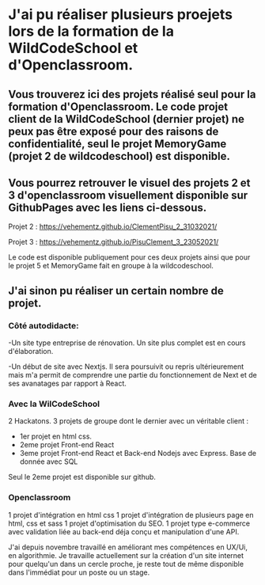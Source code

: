 # J'ai pu réaliser plusieurs proejets lors de la formation de la WildCodeSchool et d'Openclassroom.

## Vous trouverez ici des projets réalisé seul pour la formation d'Openclassroom. Le code projet client de la WildCodeSchool (dernier projet) ne peux pas être exposé pour des raisons de confidentialité, seul le projet MemoryGame (projet 2 de wildcodeschool) est disponible. 



## Vous pourrez retrouver le visuel des projets 2 et 3 d'openclassroom visuellement disponible sur GithubPages avec les liens ci-dessous. 

Projet 2   :  https://vehementz.github.io/ClementPisu_2_31032021/

Projet 3   : https://vehementz.github.io/PisuClement_3_23052021/

Le code est disponible publiquement pour ces deux projets ainsi que pour le projet 5 et MemoryGame fait en groupe à la wildcodeschool.


## J'ai sinon pu réaliser un certain nombre de projet.

### Côté autodidacte: 

-Un site type entreprise de rénovation. Un site plus complet est en cours d'élaboration.

-Un début de site avec Nextjs. Il sera poursuivit ou repris ultérieurement mais m'a permit de comprendre une partie du fonctionnement de Next et de ses avanatages par rapport à React.

### Avec la WilCodeSchool

2 Hackatons.
3 projets de groupe dont le dernier avec un véritable client : 
  - 1er projet en html css. 
  - 2eme projet Front-end React
  - 3eme projet Front-end React et Back-end Nodejs avec Express. Base de donnée avec SQL

Seul le 2eme projet est disponible sur github.


### Openclassroom

1 projet d'intégration en html css
1 projet d'intégration de plusieurs page en html, css et sass
1 projet d'optimisation du SEO. 
1 projet type e-commerce avec validation liée au back-end déja conçu et manipulation d'une API. 


J'ai depuis novembre travaillé en améliorant mes compétences en UX/Ui, en algorithmie. 
Je travaille actuellement sur la création d'un site internet pour quelqu'un dans un cercle proche, je reste tout de même disponible dans l'immédiat pour un poste ou un stage.


